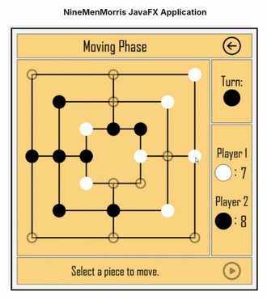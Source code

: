 <h3 align="center">NineMenMorris JavaFX Application</h3>
<img align="center" alt="Catan" width="500" src="https://github.com/JosipKrtic/NineMenMorris/blob/master/NineMenMorris.PNG?raw=true">
